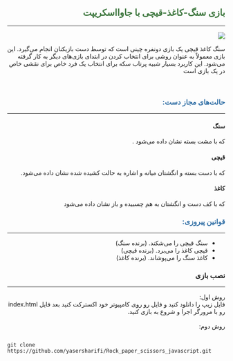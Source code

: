 <div dir="rtl">
<h2 style="color: #3c763d"> بازی سنگ-کاغذ-قیچی با جاوااسکریپت</h2>
<hr>
<img src="https://user-images.githubusercontent.com/79104019/142742228-48e0f52c-a000-4721-b280-5c89b73ecf94.png">
<p>سنگ کاغذ قیچی یک بازی دونفره چینی است که توسط دست بازیکنان انجام می‌گیرد. این بازی معمولاً به عنوان روشی برای انتخاب کردن در ابتدای بازی‌های دیگر به کار گرفته می‌شود. این کاربرد بسیار شبیه پرتاب سکه برای انتخاب یک فرد خاص برای نقشی خاص در یک بازی است</p>
<br>
<h3 style="color: #2e6da4">حالت‌های مجاز دست:</h3>
<hr>
<h4>سنگ</h4>
که با مشت بسته نشان داده می‌شود 
.
<h4>قیچی</h4>
که با دست بسته و انگشتان میانه و اشاره به حالت کشیده شده نشان داده می‌شود. 
<h4>کاغذ</h4>
که با کف دست و انگشتان به هم چسبیده و باز نشان داده می‌شود

<h3 style="color: #2e6da4">قوانین پیروزی:</h3>
<hr>
<ul>
<li>سنگ قیچی را می‌شکند. (برنده سنگ)
</li>

<li>
قیچی کاغذ را می‌برد. (برنده قیچی)
</li>

<li>
کاغذ سنگ را می‌پوشاند. (برنده کاغذ)</li>
</ul>
  
  <h3>نصب بازی</h3>
  <hr>
  روش اول:<br />
  فایل زیپ را دانلود کنید و فایل رو روی کامپیوتر خود اکسترکت کنید بعد فایل index.html رو با مرورگر اجرا و شروع به بازی کنید.
  
  <br>
  <br>
  روش دوم:
  <div dir="ltr">
<pre><code>
git clone https://github.com/yasersharifi/Rock_paper_scissors_javascript.git
</code>
</pre>
  </div>
</div>

